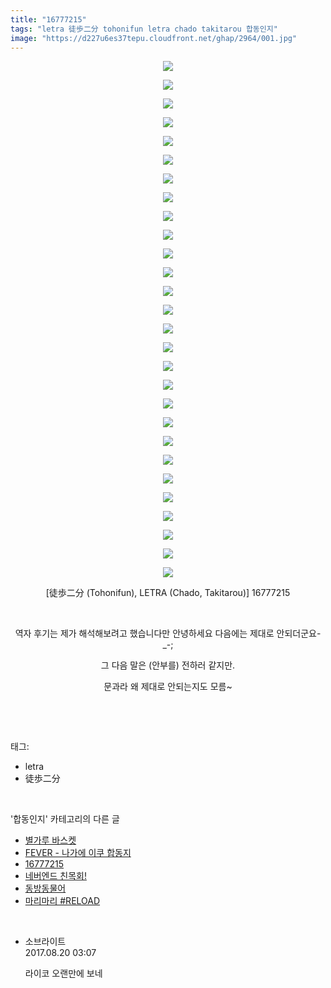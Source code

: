 ```yaml
---
title: "16777215"
tags: "letra 徒歩二分 tohonifun letra chado takitarou 합동인지"
image: "https://d227u6es37tepu.cloudfront.net/ghap/2964/001.jpg"
---
```

<div class="article">
<p style="text-align: center; clear: none; float: none;"><img src="{{ site.imgserver6 }}/ghap/2964/001.jpg"/></p>
<p style="text-align: center; clear: none; float: none;"><img src="{{ site.imgserver6 }}/ghap/2964/002.jpg"/></p>
<p style="text-align: center; clear: none; float: none;"><img src="{{ site.imgserver6 }}/ghap/2964/003.jpg"/></p>
<p style="text-align: center; clear: none; float: none;"><img src="{{ site.imgserver6 }}/ghap/2964/004.jpg"/></p>
<p style="text-align: center; clear: none; float: none;"><img src="{{ site.imgserver6 }}/ghap/2964/005.jpg"/></p>
<p style="text-align: center; clear: none; float: none;"><img src="{{ site.imgserver6 }}/ghap/2964/006.jpg"/></p>
<p style="text-align: center; clear: none; float: none;"><img src="{{ site.imgserver6 }}/ghap/2964/007.jpg"/></p>
<p style="text-align: center; clear: none; float: none;"><img src="{{ site.imgserver6 }}/ghap/2964/008.jpg"/></p>
<p style="text-align: center; clear: none; float: none;"><img src="{{ site.imgserver6 }}/ghap/2964/009.jpg"/></p>
<p style="text-align: center; clear: none; float: none;"><img src="{{ site.imgserver6 }}/ghap/2964/010.jpg"/></p>
<p style="text-align: center; clear: none; float: none;"><img src="{{ site.imgserver6 }}/ghap/2964/011.jpg"/></p>
<p style="text-align: center; clear: none; float: none;"><img src="{{ site.imgserver6 }}/ghap/2964/012.jpg"/></p>
<p style="text-align: center; clear: none; float: none;"><img src="{{ site.imgserver6 }}/ghap/2964/013.jpg"/></p>
<p style="text-align: center; clear: none; float: none;"><img src="{{ site.imgserver6 }}/ghap/2964/014.jpg"/></p>
<p style="text-align: center; clear: none; float: none;"><img src="{{ site.imgserver6 }}/ghap/2964/015.jpg"/></p>
<p style="text-align: center; clear: none; float: none;"><img src="{{ site.imgserver6 }}/ghap/2964/016.jpg"/></p>
<p style="text-align: center; clear: none; float: none;"><img src="{{ site.imgserver6 }}/ghap/2964/017.jpg"/></p>
<p style="text-align: center; clear: none; float: none;"><img src="{{ site.imgserver6 }}/ghap/2964/018.jpg"/></p>
<p style="text-align: center; clear: none; float: none;"><img src="{{ site.imgserver6 }}/ghap/2964/019.jpg"/></p>
<p style="text-align: center; clear: none; float: none;"><img src="{{ site.imgserver6 }}/ghap/2964/020.jpg"/></p>
<p style="text-align: center; clear: none; float: none;"><img src="{{ site.imgserver6 }}/ghap/2964/021.jpg"/></p>
<p style="text-align: center; clear: none; float: none;"><img src="{{ site.imgserver6 }}/ghap/2964/022.jpg"/></p>
<p style="text-align: center; clear: none; float: none;"><img src="{{ site.imgserver6 }}/ghap/2964/023.jpg"/></p>
<p style="text-align: center; clear: none; float: none;"><img src="{{ site.imgserver6 }}/ghap/2964/024.jpg"/></p>
<p style="text-align: center; clear: none; float: none;"><img src="{{ site.imgserver6 }}/ghap/2964/025.jpg"/></p>
<p style="text-align: center; clear: none; float: none;"><img src="{{ site.imgserver6 }}/ghap/2964/026.jpg"/></p>
<p style="text-align: center; clear: none; float: none;"><img src="{{ site.imgserver6 }}/ghap/2964/027.jpg"/></p>
<p style="text-align: center; clear: none; float: none;"><img src="{{ site.imgserver6 }}/ghap/2964/028.jpg"/></p>
<p style="text-align: center; clear: none; float: none;">[徒歩二分 (Tohonifun), LETRA (Chado, Takitarou)] 16777215</p>
<p style="text-align: center; clear: none; float: none;"><br/></p>
<p style="text-align: center; clear: none; float: none;">역자 후기는 제가 해석해보려고 했습니다만 안녕하세요 다음에는 제대로 안되더군요-_-;</p>
<p style="text-align: center; clear: none; float: none;">그 다음 말은 (안부를) 전하러 같지만.</p>
<p style="text-align: center; clear: none; float: none;">문과라 왜 제대로 안되는지도 모름~</p>
<p><br/></p>
</div><br/>
<div class="tagTrail">
<p>태그: </p>
<ul>
<li>letra</li>
<li>徒歩二分</li>
</ul>
</div><br/>
<div class="another">
<p>'합동인지' 카테고리의 다른 글</p>
<ul>
<li><a href="/ghap_3024">별가루 바스켓</a></li>
<li><a href="/ghap_3006">FEVER - 나가에 이쿠 합동지</a></li>
<li><a href="/ghap_2964">16777215</a></li>
<li><a href="/ghap_2779">네버엔드 친목회!</a></li>
<li><a href="/ghap_2682">동방동물어</a></li>
<li><a href="/ghap_2681">마리마리 #RELOAD</a></li>
</ul>
</div><br/>
<div class="cb_module cb_fluid">
<div class="cb_wrt cb_profile">
<div class="comment">
<ul>
<li class="cb_thumb_off" id="comment15063935">
<div class="cb_comment_area">
<div class="cb_info_area">
<div class="cb_section">
<span class="cb_nick_name">소브라이트</span>
</div>
<div class="cb_section">
<span class="cb_date">2017.08.20 03:07 </span>
</div>
</div>
<div class="cb_dsc_comment">
<p class="cb_dsc">
											라이코 오랜만에 보네
										</p>
</div>
</div></li>
</ul>
</div>
</div><!-- commentList close -->
</div><br/>

